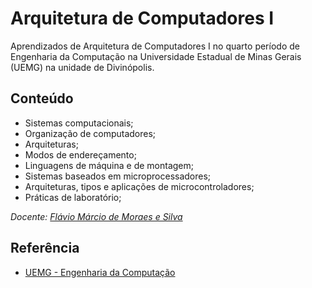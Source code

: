 
# Arquitetura de Computadores I

Aprendizados de Arquitetura de Computadores I no quarto período de Engenharia da Computação na Universidade Estadual de Minas Gerais (UEMG) na unidade de Divinópolis.


## Conteúdo

* Sistemas computacionais;
* Organização de computadores;
* Arquiteturas;
* Modos de endereçamento;
* Linguagens de máquina e de montagem;
* Sistemas baseados em microprocessadores; 
* Arquiteturas, tipos e aplicações de microcontroladores;
* Práticas de laboratório;

_Docente: [Flávio Márcio de Moraes e Silva](http://buscatextual.cnpq.br/buscatextual/visualizacv.do?metodo=apresentar&id=K4250421Z6)_


## Referência

 - [UEMG - Engenharia da Computação](https://www.uemg.br/images/2021/03/12/PPC_Engenharia_da_Computa%C3%A7%C3%A3o_2016_Altera%C3%A7%C3%B5es_Edwaldo_06_3_2_1.pdf)

